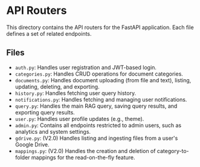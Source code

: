 # API Routers

This directory contains the API routers for the FastAPI application. Each file defines a set of related endpoints.

## Files

-   `auth.py`: Handles user registration and JWT-based login.
-   `categories.py`: Handles CRUD operations for document categories.
-   `documents.py`: Handles document uploading (from file and text), listing, updating, deleting, and exporting.
-   `history.py`: Handles fetching user query history.
-   `notifications.py`: Handles fetching and managing user notifications.
-   `query.py`: Handles the main RAG query, saving query results, and exporting query results.
-   `user.py`: Handles user profile updates (e.g., theme).
-   `admin.py`: Contains all endpoints restricted to admin users, such as analytics and system settings.
-   `gdrive.py`: (V2.0) Handles listing and ingesting files from a user's Google Drive.
-   `mappings.py`: (V2.0) Handles the creation and deletion of category-to-folder mappings for the read-on-the-fly feature.
